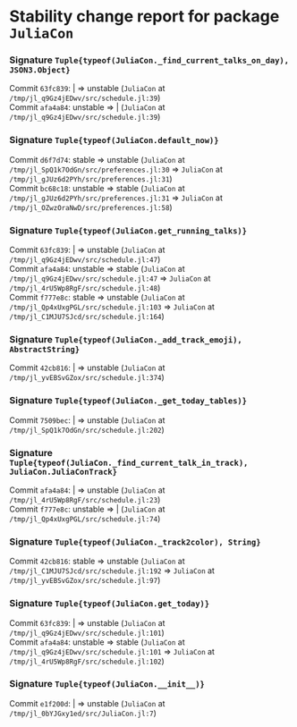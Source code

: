# Stability change report for package `JuliaCon`

### Signature `Tuple{typeof(JuliaCon._find_current_talks_on_day), JSON3.Object}`

Commit `63fc839`: | => unstable (`JuliaCon` at `/tmp/jl_q9Gz4jEDwv/src/schedule.jl:39`)  
Commit `afa4a84`: unstable => | (`JuliaCon` at `/tmp/jl_q9Gz4jEDwv/src/schedule.jl:39`)  

### Signature `Tuple{typeof(JuliaCon.default_now)}`

Commit `d6f7d74`: stable => unstable (`JuliaCon` at `/tmp/jl_SpQ1k7OdGn/src/preferences.jl:30` => `JuliaCon` at `/tmp/jl_gJUz6d2PYh/src/preferences.jl:31`)  
Commit `bc68c18`: unstable => stable (`JuliaCon` at `/tmp/jl_gJUz6d2PYh/src/preferences.jl:31` => `JuliaCon` at `/tmp/jl_OZwzOraNwD/src/preferences.jl:58`)  

### Signature `Tuple{typeof(JuliaCon.get_running_talks)}`

Commit `63fc839`: | => unstable (`JuliaCon` at `/tmp/jl_q9Gz4jEDwv/src/schedule.jl:47`)  
Commit `afa4a84`: unstable => stable (`JuliaCon` at `/tmp/jl_q9Gz4jEDwv/src/schedule.jl:47` => `JuliaCon` at `/tmp/jl_4rU5Wp8RgF/src/schedule.jl:48`)  
Commit `f777e8c`: stable => unstable (`JuliaCon` at `/tmp/jl_Qp4xUxgPGL/src/schedule.jl:103` => `JuliaCon` at `/tmp/jl_C1MJU7SJcd/src/schedule.jl:164`)  

### Signature `Tuple{typeof(JuliaCon._add_track_emoji), AbstractString}`

Commit `42cb816`: | => unstable (`JuliaCon` at `/tmp/jl_yvEBSvGZox/src/schedule.jl:374`)  

### Signature `Tuple{typeof(JuliaCon._get_today_tables)}`

Commit `7509bec`: | => unstable (`JuliaCon` at `/tmp/jl_SpQ1k7OdGn/src/schedule.jl:202`)  

### Signature `Tuple{typeof(JuliaCon._find_current_talk_in_track), JuliaCon.JuliaConTrack}`

Commit `afa4a84`: | => unstable (`JuliaCon` at `/tmp/jl_4rU5Wp8RgF/src/schedule.jl:23`)  
Commit `f777e8c`: unstable => | (`JuliaCon` at `/tmp/jl_Qp4xUxgPGL/src/schedule.jl:74`)  

### Signature `Tuple{typeof(JuliaCon._track2color), String}`

Commit `42cb816`: stable => unstable (`JuliaCon` at `/tmp/jl_C1MJU7SJcd/src/schedule.jl:192` => `JuliaCon` at `/tmp/jl_yvEBSvGZox/src/schedule.jl:97`)  

### Signature `Tuple{typeof(JuliaCon.get_today)}`

Commit `63fc839`: | => unstable (`JuliaCon` at `/tmp/jl_q9Gz4jEDwv/src/schedule.jl:101`)  
Commit `afa4a84`: unstable => stable (`JuliaCon` at `/tmp/jl_q9Gz4jEDwv/src/schedule.jl:101` => `JuliaCon` at `/tmp/jl_4rU5Wp8RgF/src/schedule.jl:102`)  

### Signature `Tuple{typeof(JuliaCon.__init__)}`

Commit `e1f200d`: | => unstable (`JuliaCon` at `/tmp/jl_0bYJGxy1ed/src/JuliaCon.jl:7`)  

